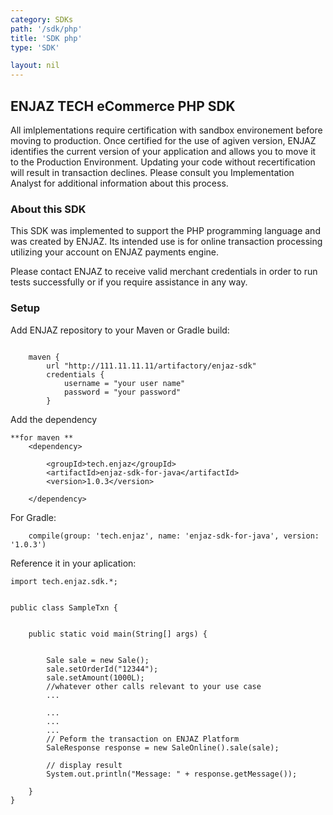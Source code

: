 ```yaml
---
category: SDKs
path: '/sdk/php'
title: 'SDK php'
type: 'SDK'

layout: nil
---
```



## ENJAZ TECH eCommerce PHP SDK

All imlplementations require certification with sandbox environement before moving to production. Once certified for the use of agiven version, ENJAZ identifies the current version of your application and allows you to move it to the Production Environment. Updating your code without recertification will result in transaction declines. Please consult you Implementation Analyst for additional information about this process.


### About this SDK
This SDK was implemented to support the PHP programming language and was created by ENJAZ. Its intended use is for online transaction processing utilizing your account on ENJAZ payments engine.


Please contact ENJAZ to receive valid merchant credentials in order to run tests successfully or if you require assistance in any way.

### Setup


Add ENJAZ repository to your Maven or Gradle build:

```

    maven {
        url "http://111.11.11.11/artifactory/enjaz-sdk"
        credentials {
            username = "your user name"
            password = "your password"
        }

```

Add the dependency

```
**for maven **
	<dependency>

        <groupId>tech.enjaz</groupId>
        <artifactId>enjaz-sdk-for-java</artifactId>
        <version>1.0.3</version>

    </dependency>
```

For Gradle:
```
    compile(group: 'tech.enjaz', name: 'enjaz-sdk-for-java', version: '1.0.3')
```

Reference it in your aplication:
```
import tech.enjaz.sdk.*;


public class SampleTxn {


	public static void main(String[] args) {

		
		Sale sale = new Sale();
		sale.setOrderId("12344");
		sale.setAmount(1000L);
		//whatever other calls relevant to your use case
		...

		...
		...
		...
		// Peform the transaction on ENJAZ Platform
		SaleResponse response = new SaleOnline().sale(sale);

		// display result
		System.out.println("Message: " + response.getMessage());
		
	}
}



